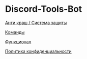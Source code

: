 # Discord-Tools-Bot
[Анти краш / Система защиты](https://github.com/Yarovich/Discord-Tools-Bot/blob/main/AntiCrashSystem.md#как-работает-анти-краш-система)

[Команды](https://github.com/Yarovich/Discord-Tools-Bot/blob/main/Commands.md#команды-dtb-42)

[Функционал](https://github.com/Yarovich/Discord-Tools-Bot/blob/main/Functional.md#функционал-dtb)

[Политика конфиденциальности](https://github.com/Yarovich/Discord-Tools-Bot/blob/main/PrivacyPolicy.md#политика-конфиденциальности-dtb)
